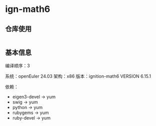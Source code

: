 # ign-math6

## 仓库使用

```

```


## 基本信息

编译顺序：3

系统：openEuler 24.03 
架构：x86
版本：ignition-math6 VERSION 6.15.1

依赖：

- eigen3-devel -> yum 
- swig -> yum
- python -> yum
- rubygems -> yum
- ruby-devel -> yum
